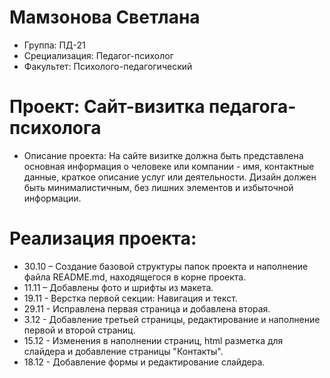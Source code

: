 # Мамзонова Светлана
- Группа: ПД-21
- Срециализация: Педагог-психолог
- Факультет: Психолого-педагогический 
# Проект: Сайт-визитка педагога-психолога
- Описание проекта: На сайте визитке должна быть представлена основная информация 
о человеке или компании - имя, контактные данные, краткое описание услуг или деятельности.
Дизайн должен быть минималистичным, без лишних элементов и избыточной информации.
# Реализация проекта:
- 30.10 – Создание базовой структуры папок проекта и наполнение файла README.md, находящегося в корне  проекта.
- 11.11 – Добавлены фото и шрифты из макета.
- 19.11 - Верстка первой секции: Навигация и текст.
- 29.11 - Исправлена первая страница и добавлена вторая.
- 3.12 - Добавление третьей страницы, редактирование и наполнение первой и второй страниц.
- 15.12 - Изменения в наполнении страниц, html разметка для слайдера и добавление страницы "Контакты".
- 18.12 - Добавление формы и редактирование слайдера.